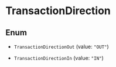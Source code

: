

# TransactionDirection

## Enum


* `TransactionDirectionOut` (value: `"OUT"`)

* `TransactionDirectionIn` (value: `"IN"`)



